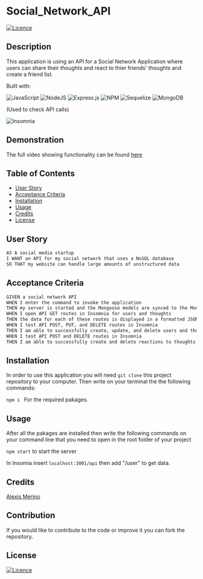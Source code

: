 # Social_Network_API


[![Licence](https://img.shields.io/github/license/Ileriayo/markdown-badges?style=for-the-badge)](./LICENSE)

## Description

This application is using an API for a Social Network Application where users can share their thoughts and react to thier friends' thoughts and create a friend list.

Built with:

![JavaScript](https://img.shields.io/badge/javascript-%23323330.svg?style=for-the-badge&logo=javascript&logoColor=%23F7DF1E)
![NodeJS](https://img.shields.io/badge/node.js-6DA55F?style=for-the-badge&logo=node.js&logoColor=white)
![Express.js](https://img.shields.io/badge/express.js-%23404d59.svg?style=for-the-badge&logo=express&logoColor=%2361DAFB)
![NPM](https://img.shields.io/badge/NPM-%23CB3837.svg?style=for-the-badge&logo=npm&logoColor=white)
![Sequelize](https://img.shields.io/badge/Mongoose-880000.svg?style=for-the-badge&logo=Mongoose&logoColor=white)
![MongoDB](https://img.shields.io/badge/MongoDB-%234ea94b.svg?style=for-the-badge&logo=mongodb&logoColor=white)


(Used to check API calls)

![Insomnia](https://img.shields.io/badge/Insomnia-black?style=for-the-badge&logo=insomnia&logoColor=5849BE)
 
## Demonstration

The full video showing functionality can be found [here]()

## Table of Contents
- [User Story](#user-story)
- [Acceptance Criteria](#acceptance-criteria)
- [Installation](#installation)
- [Usage](#usage)
- [Credits](#credits)
- [License](#license)

## User Story

```md
AS A social media startup
I WANT an API for my social network that uses a NoSQL database
SO THAT my website can handle large amounts of unstructured data
```

## Acceptance Criteria

```md
GIVEN a social network API
WHEN I enter the command to invoke the application
THEN my server is started and the Mongoose models are synced to the MongoDB database
WHEN I open API GET routes in Insomnia for users and thoughts
THEN the data for each of these routes is displayed in a formatted JSON
WHEN I test API POST, PUT, and DELETE routes in Insomnia
THEN I am able to successfully create, update, and delete users and thoughts in my database
WHEN I test API POST and DELETE routes in Insomnia
THEN I am able to successfully create and delete reactions to thoughts and add and remove friends to a user’s friend list
```
## Installation

In order to use this application you will need `git clone` this project repository to your computer. Then write on your terminal the the following commands:

`npm i ` For the required pakages.

## Usage
After all the pakages are installed then write the following commands on your command line that you need to open in the root folder of your project

`npm start` to start the server

In Insomia insert `localhost:3001/api` then add "/user" to get data.
  
## Credits

[Alexis Merino](https://github.com/AlexM745) 
  

## Contribution
  
If you would like to contribute to the code or improve it you can fork the
repository.
  
## License 
  
[![Licence](https://img.shields.io/github/license/Ileriayo/markdown-badges?style=for-the-badge)](./LICENSE)

